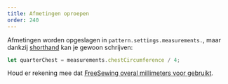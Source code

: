 ```yaml
---
title: Afmetingen oproepen
order: 240
---
```


Afmetingen worden opgeslagen in `pattern.settings.measurements.`, maar dankzij [shorthand](/howtos/core/shorthand/) kan je gewoon schrijven:

```js
let quarterChest = measurements.chestCircumference / 4;
```

<Note>

Houd er rekening mee dat [FreeSewing overal millimeters voor gebruikt](/concepts/units).

</Note>

